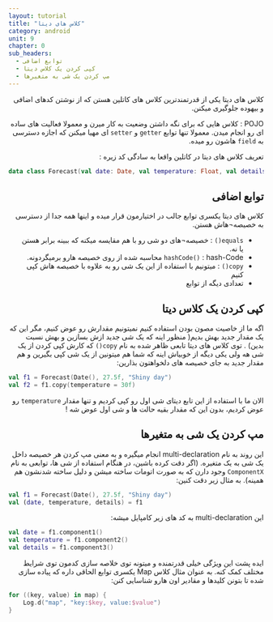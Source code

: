 ```yaml
---
layout: tutorial
title: "کلاس های دیتا"
category: android
unit: 9
chapter: 0
sub_headers: 
  - توابع اضافی
  - کپی کردن یک کلاس دیتا
  - مپ کردن یک شی به متغیرها
---
```



<div dir="rtl" markdown="1">



کلاس های دیتا یکی از قدرتمندترین کلاس های کاتلین هستن که از نوشتن کدهای اضافی و بیهوده جلوگیری میکنن.

POJO : کلاس هایی که برای نگه داشتن وضعیت به کار میرن و معمولا فعالیت های ساده ای رو انجام میدن. معمولا تنها توابع `getter` و `setter` ای مهیا میکنن که اجازه دسترسی به `field` هاشون رو میده.

تعریف کلاس های دیتا در کاتلین واقعا به سادگی کد زیره :

</div>

```kotlin
data class Forecast(val date: Date, val temperature: Float, val details: String)
```

<div dir="rtl" markdown="1">

<div dir="rtl" markdown="1" id="توابع-اضافی" >

## توابع اضافی

</div>

کلاس های دیتا یکسری توابع جالب در اختیارمون قرار میده و اینها همه جدا از دسترسی به خصیصه¬هاش هستن.
*	`equals()` : خصیصه¬های دو شی رو با هم مقایسه میکنه که ببینه برابر هستن یا نه.
*	`hashCode()` : hash-Code محاسبه شده از روی خصیصه هارو برمیگردونه.
*	`copy()` : میتونیم با استفاده از این یک شی رو به علاوه با خصیصه هاش کپی کنیم
*	تعدادی دیگه از توابع

<div dir="rtl" markdown="1" id="کپی-کردن-یک-کلاس-دیتا" >

## کپی کردن یک کلاس دیتا

</div>

اگه ما از خاصیت مصون بودن استفاده کنیم نمیتونیم مقدارش رو عوض کنیم، مگر این که یک مقدار جدید بهش بدیم( منظور اینه که یک شی جدید ازش بسازین و بهش نسبت بدین) . توی کلاس های دیتا تابعی ظاهر شده به نام `copy()` که کارش کپی کردن از یک شی هه ولی یکی دیگه از خوبیاش اینه که شما هم میتونین از یک شی کپی بگیرین و هم مقدار جدید به جای خصیصه های دلخواهتون بذارین:

</div>

```kotlin
val f1 = Forecast(Date(), 27.5f, "Shiny day")
val f2 = f1.copy(temperature = 30f)
```

<div dir="rtl" markdown="1">

الان ما با استفاده از این تابع دیتای شی اول رو کپی کردیم و تنها مقدار `temperature` رو عوض کردیم، بدون این که مقدار بقیه حالت ها و شی اول عوض شه !

<div dir="rtl" markdown="1" id="مپ-کردن-یک-شی-به-متغیرها" >

## مپ کردن یک شی به متغیرها

</div>

این روند به نام multi-declaration انجام میگیره و به معنی مپ کردن هر خصیصه داخل یک شی به یک متغیره. (اگر دقت کرده باشین، در هنگام استفاده از شی ها، توابعی به نام `ComponentX` وجود دارن که به صورت اتومات ساخته میشن و دلیل ساخته شدنشون هم همینه). به مثال زیر دقت کنین:
</div>

```kotlin
val f1 = Forecast(Date(), 27.5f, "Shiny day")
val (date, temperature, details) = f1
```

<div dir="rtl" markdown="1">

این multi-declaration به کد های زیر کامپایل میشه:

</div>

```kotlin
val date = f1.component1()
val temperature = f1.component2()
val details = f1.component3()
```

<div dir="rtl" markdown="1">

ایده پشت این ویژگی خیلی قدرتمنده و میتونه توی خلاصه سازی کدمون توی شرایط مختلف کمک کنه. به عنوان مثال کلاس Map یکسری توابع الحاقی داره که پیاده سازی شده تا بتونن کلیدها و مقادیر اون هارو شناسایی کنن:

</div>

```kotlin
for ((key, value) in map) {
    Log.d("map", "key:$key, value:$value")
}
```



